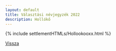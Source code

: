 ```yaml
---
layout: default
title: Választási névjegyzék 2022
description: Hollókő
---
```


{% include settlementHTMLs/Hollookooxx.html %}

[Vissza](./)